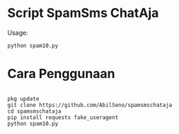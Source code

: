 # Script SpamSms ChatAja
Usage: 
<pre><code>python spam10.py</code></pre>
# Cara Penggunaan
<pre><code>
pkg update
git clone https://github.com/AbilSeno/spamsmschataja
cd spamsmschataja
pip install requests fake_useragent
python spam10.py 
</code></pre>

